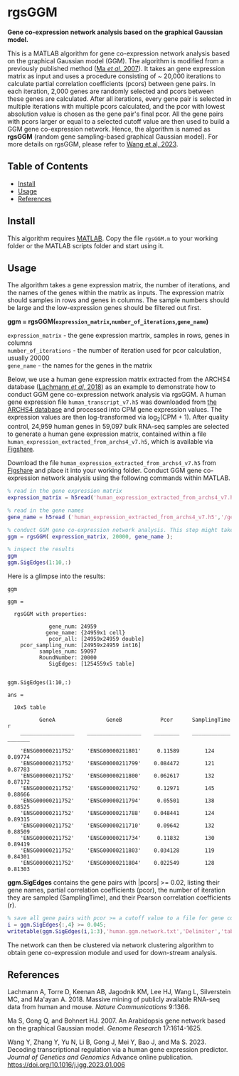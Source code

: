 # rgsGGM

**Gene co-expression network analysis based on the graphical Gaussian model.**

This is a MATLAB algorithm for gene co-expression network analysis based on the graphical Gaussian model (GGM). The algorithm is modified from a previously published method ([Ma *et al*, 2007](https://github.com/MaShisongLab/rgsGGM#References)). It takes an gene expression matrix as input and uses a procedure consisting of ~ 20,000 iterations to calculate partial correlation coefficients (pcors) between gene pairs. In each iteration, 2,000 genes are randomly selected and pcors between these genes are calculated. After all iterations, every gene pair is selected in multiple iterations with multiple pcors calculated, and the pcor with lowest absolution value is chosen as the gene pair's final pcor. All the gene pairs with pcors larger or equal to a selected cutoff value are then used to build a GGM gene co-expression network. Hence, the algorithm is named as <B>rgsGGM</B> (random gene sampling-based graphical Gaussian model). For more details on rgsGGM, please refer to [Wang et al, 2023](https://github.com/MaShisongLab/rgsGGM#References).

## Table of Contents
- [Install](https://github.com/MaShisongLab/rgsGGM#Install)
- [Usage](https://github.com/MaShisongLab/rgsGGM#Usage)
- [References](https://github.com/MaShisongLab/rgsGGM#References)

## Install
This algorithm requires [MATLAB](https://www.mathworks.com/products/matlab.html). Copy the file `rgsGGM.m` to your working folder or the MATLAB scripts folder and start using it.

## Usage

The algorithm takes a gene expression matrix, the number of iterations, and the names of the genes within the matrix as inputs. The expression matrix should samples in rows and genes in columns. The sample numbers should be large and the low-expression genes should be filtered out first. 

<B>ggm = rgsGGM(`expression_matrix`,`number_of_iterations`,`gene_name`)</B>

`expression_matrix` - the gene expression martrix, samples in rows, genes in columns<br/>
`number_of_iterations` - the number of iteration used for pcor calculation, usually 20000<br/>
`gene_name` - the names for the genes in the matrix


Below, we use a human gene expression matrix extracted from the ARCHS4 database ([Lachmann *et al*, 2018](https://github.com/MaShisongLab/rgsGGM#References)) as an example to demonstrate how to conduct GGM gene co-expression network analysis via rgsGGM. A human gene expression file `human_transcript_v7.h5` was downloaded from [the ARCHS4 database](https://maayanlab.cloud/archs4/download.html) and processed into CPM gene expression values. The expression values are then log-transformed via log<sub>2</sub>(CPM + 1). After quality control, 24,959 human genes in 59,097 bulk RNA-seq samples are selected to generate a human gene expression matrix, contained within a file `human_expression_extracted_from_archs4_v7.h5`, which is available via [Figshare](https://figshare.com/s/ec58e5b149c3060e1a6f). 

Download the file `human_expression_extracted_from_archs4_v7.h5` from [Figshare](https://figshare.com/s/ec58e5b149c3060e1a6f) and place it into your working folder. Conduct GGM gene co-expression network analysis using the following commands within MATLAB.
```matlab
% read in the gene expression matrix
expression_matrix = h5read('human_expression_extracted_from_archs4_v7.h5','/expression');

% read in the gene names
gene_name = h5read ('human_expression_extracted_from_archs4_v7.h5','/gene_name');

% conduct GGM gene co-expression network analysis. This step might take a long time.
ggm = rgsGGM( expression_matrix, 20000, gene_name );

% inspect the results
ggm
ggm.SigEdges(1:10,:)

```

Here is a glimpse into the results:
```shell
ggm

ggm = 

  rgsGGM with properties:

             gene_num: 24959
            gene_name: {24959x1 cell}
             pcor_all: [24959x24959 double]
    pcor_sampling_num: [24959x24959 int16]
          samples_num: 59097
          RoundNumber: 20000
             SigEdges: [1254559x5 table]


ggm.SigEdges(1:10,:)

ans =

  10x5 table

          GeneA                GeneB            Pcor      SamplingTime       r   
    _________________    _________________    ________    ____________    _______

    'ENSG00000211752'    'ENSG00000211801'     0.11589        124         0.89774
    'ENSG00000211752'    'ENSG00000211799'    0.084472        121         0.87783
    'ENSG00000211752'    'ENSG00000211800'    0.062617        132         0.87172
    'ENSG00000211752'    'ENSG00000211792'     0.12971        145         0.88666
    'ENSG00000211752'    'ENSG00000211794'     0.05501        138         0.88525
    'ENSG00000211752'    'ENSG00000211788'    0.048441        124         0.89315
    'ENSG00000211752'    'ENSG00000211710'     0.09642        132         0.88509
    'ENSG00000211752'    'ENSG00000211734'     0.11832        130         0.89419
    'ENSG00000211752'    'ENSG00000211803'    0.034128        119         0.84301
    'ENSG00000211752'    'ENSG00000211804'    0.022549        128         0.81303
```
<B>ggm.SigEdges</B> contains the gene pairs with |pcors| >= 0.02, listing their gene names, partial correlation coefficients (pcor), the number of iteration they are sampled (SamplingTime), and their Pearson correlation coefficients (r).
```matlab
% save all gene pairs with pcor >= a cutoff value to a file for gene co-expression construction
i = ggm.SigEdges{:,4} >= 0.045;
writetable(ggm.SigEdges(i,1:3),'human.ggm.network.txt','Delimiter','tab','WriteVariableNames',FALSE)
```
The network can then be clustered via network clustering algorithm to obtain gene co-expression module and used for down-stream analysis.

## References

Lachmann A, Torre D, Keenan AB, Jagodnik KM, Lee HJ, Wang L, Silverstein MC, and Ma'ayan A. 2018. Massive mining of publicly available RNA-seq data from human and mouse. *Nature Communications* 9:1366.

Ma S, Gong Q, and Bohnert HJ. 2007. An Arabidopsis gene network based on the graphical Gaussian model. *Genome Research* 17:1614-1625.

Wang Y, Zhang Y, Yu N, Li B, Gong J, Mei Y, Bao J, and Ma S. 2023. Decoding transcriptional regulation via a human gene expression predictor. *Journal of Genetics and Genomics* Advance online publication. https://doi.org/10.1016/j.jgg.2023.01.006 

